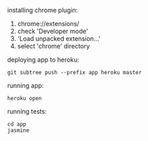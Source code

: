 installing chrome plugin:
1. chrome://extensions/
2. check 'Developer mode'
3. 'Load unpacked extension...'
4. select 'chrome' directory

deploying app to heroku:

```
git subtree push --prefix app heroku master
```

running app:

```
heroku open
```

running tests:

```
cd app
jasmine
```
